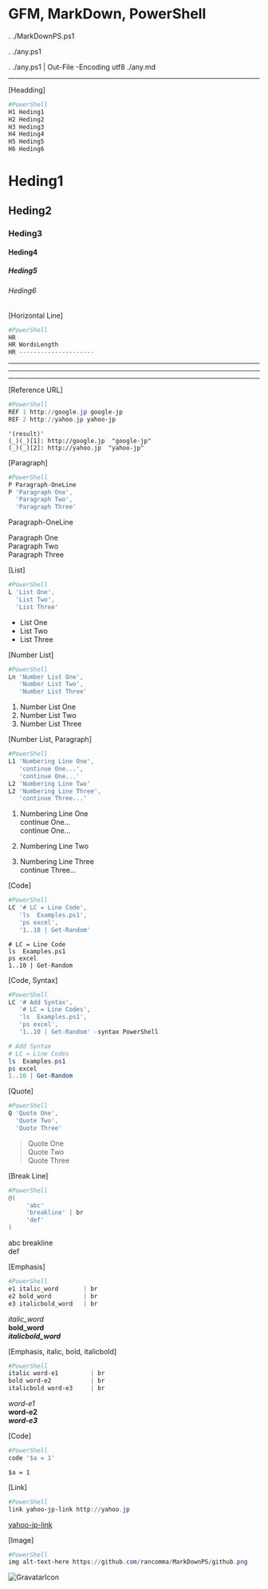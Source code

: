 ﻿GFM, MarkDown, PowerShell
=========================

. ./MarkDownPS.ps1

. ./any.ps1

. ./any.ps1 | Out-File -Encoding utf8 ./any.md

---


[Headding]


```PowerShell
#PowerShell
H1 Heding1
H2 Heding2
H3 Heding3
H4 Heding4
H5 Heding5
H6 Heding6
```

Heding1
=======

Heding2
-------

### Heding3 ###

#### Heding4 ####

##### Heding5 #####

###### Heding6 ######


[Horizontal Line]


```PowerShell
#PowerShell
HR
HR WordsLength
HR ---------------------
```

---

-----------

---------------------


[Reference URL]


```PowerShell
#PowerShell
REF 1 http://google.jp google-jp
REF 2 http://yahoo.jp yahoo-jp
```


```
'(result)'
(_)(_)[1]: http://google.jp  "google-jp"
(_)(_)[2]: http://yahoo.jp  "yahoo-jp"
```

  [1]: http://google.jp  "google-jp"

  [2]: http://yahoo.jp  "yahoo-jp"


[Paragraph]


```PowerShell
#PowerShell
P Paragraph-OneLine
P 'Paragraph One',
  'Paragraph Two',
  'Paragraph Three'
```

Paragraph-OneLine

Paragraph One  
Paragraph Two  
Paragraph Three


[List]


```PowerShell
#PowerShell
L 'List One',
  'List Two',
  'List Three'
```

* List One
* List Two
* List Three


[Number List]


```PowerShell
#PowerShell
Ln 'Number List One',
   'Number List Two',
   'Number List Three'
```

1. Number List One
2. Number List Two
3. Number List Three


[Number List, Paragraph]


```PowerShell
#PowerShell
L1 'Numbering Line One',
   'continue One...',
   'continue One...'
L2 'Numbering Line Two'
L2 'Numbering Line Three',
   'continue Three...'
```

1. Numbering Line One  
   continue One...  
   continue One...

2. Numbering Line Two

2. Numbering Line Three  
   continue Three...


[Code]


```PowerShell
#PowerShell
LC '# LC = Line Code',
   'ls  Examples.ps1',
   'ps excel',
   '1..10 | Get-Random'
```


```
# LC = Line Code
ls  Examples.ps1
ps excel
1..10 | Get-Random
```


[Code, Syntax]


```PowerShell
#PowerShell
LC '# Add Syntax',
   '# LC = Line Codes',
   'ls  Examples.ps1',
   'ps excel',
   '1..10 | Get-Random' -syntax PowerShell
```


```PowerShell
# Add Syntax
# LC = Line Codes
ls  Examples.ps1
ps excel
1..10 | Get-Random
```


[Quote]


```PowerShell
#PowerShell
Q 'Quote One',
  'Quote Two',
  'Quote Three'
```

> Quote One  
> Quote Two  
> Quote Three


[Break Line]


```PowerShell
#PowerShell
@(
     'abc'
     'breakline' | br
     'def'
)
```

abc
breakline  
def

[Emphasis]


```PowerShell
#PowerShell
e1 italic_word       | br
e2 bold_word         | br
e3 italicbold_word   | br
```

*italic_word*  
**bold_word**  
***italicbold_word***  

[Emphasis, italic, bold, italicbold]


```PowerShell
#PowerShell
italic word-e1         | br
bold word-e2           | br
italicbold word-e3     | br
```

*word-e1*  
**word-e2**  
***word-e3***  

[Code]


```PowerShell
#PowerShell
code '$a = 1'
```

`$a = 1`

[Link]


```PowerShell
#PowerShell
link yahoo-jp-link http://yahoo.jp
```

[yahoo-jp-link](http://yahoo.jp)

[Image]


```PowerShell
#PowerShell
img alt-text-here https://github.com/rancomma/MarkDownPS/github.png
```

![GravatarIcon](https://1.gravatar.com/avatar/4eae23d6f5eb59f2de0a0684d720265c?d=https%3A%2F%2Fidenticons.github.com%2F73c1b9d3d3f4a6bf331da73fac6e80a2.png&s=140)

